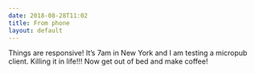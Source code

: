 ```yaml
---
date: 2018-08-28T11:02
title: From phone
layout: default
---
```

Things are responsive! It’s 7am in New York and I am testing a micropub client. Killing it in life!!! Now get out of bed and make coffee!